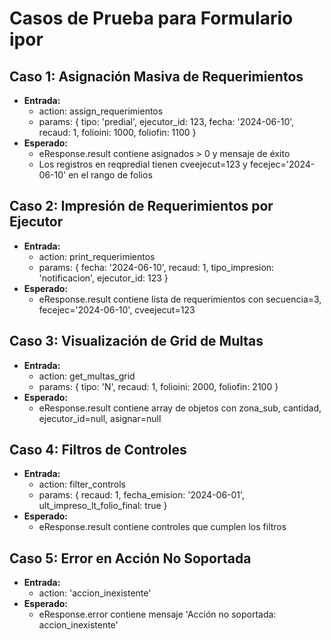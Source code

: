 # Casos de Prueba para Formulario ipor

## Caso 1: Asignación Masiva de Requerimientos
- **Entrada:**
  - action: assign_requerimientos
  - params: { tipo: 'predial', ejecutor_id: 123, fecha: '2024-06-10', recaud: 1, folioini: 1000, foliofin: 1100 }
- **Esperado:**
  - eResponse.result contiene asignados > 0 y mensaje de éxito
  - Los registros en reqpredial tienen cveejecut=123 y fecejec='2024-06-10' en el rango de folios

## Caso 2: Impresión de Requerimientos por Ejecutor
- **Entrada:**
  - action: print_requerimientos
  - params: { fecha: '2024-06-10', recaud: 1, tipo_impresion: 'notificacion', ejecutor_id: 123 }
- **Esperado:**
  - eResponse.result contiene lista de requerimientos con secuencia=3, fecejec='2024-06-10', cveejecut=123

## Caso 3: Visualización de Grid de Multas
- **Entrada:**
  - action: get_multas_grid
  - params: { tipo: 'N', recaud: 1, folioini: 2000, foliofin: 2100 }
- **Esperado:**
  - eResponse.result contiene array de objetos con zona_sub, cantidad, ejecutor_id=null, asignar=null

## Caso 4: Filtros de Controles
- **Entrada:**
  - action: filter_controls
  - params: { recaud: 1, fecha_emision: '2024-06-01', ult_impreso_lt_folio_final: true }
- **Esperado:**
  - eResponse.result contiene controles que cumplen los filtros

## Caso 5: Error en Acción No Soportada
- **Entrada:**
  - action: 'accion_inexistente'
- **Esperado:**
  - eResponse.error contiene mensaje 'Acción no soportada: accion_inexistente'
